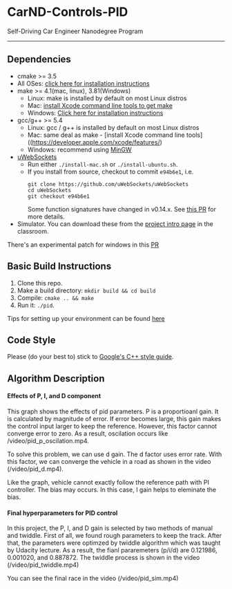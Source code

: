 # CarND-Controls-PID
Self-Driving Car Engineer Nanodegree Program

---

## Dependencies

* cmake >= 3.5
 * All OSes: [click here for installation instructions](https://cmake.org/install/)
* make >= 4.1(mac, linux), 3.81(Windows)
  * Linux: make is installed by default on most Linux distros
  * Mac: [install Xcode command line tools to get make](https://developer.apple.com/xcode/features/)
  * Windows: [Click here for installation instructions](http://gnuwin32.sourceforge.net/packages/make.htm)
* gcc/g++ >= 5.4
  * Linux: gcc / g++ is installed by default on most Linux distros
  * Mac: same deal as make - [install Xcode command line tools]((https://developer.apple.com/xcode/features/)
  * Windows: recommend using [MinGW](http://www.mingw.org/)
* [uWebSockets](https://github.com/uWebSockets/uWebSockets)
  * Run either `./install-mac.sh` or `./install-ubuntu.sh`.
  * If you install from source, checkout to commit `e94b6e1`, i.e.
    ```
    git clone https://github.com/uWebSockets/uWebSockets 
    cd uWebSockets
    git checkout e94b6e1
    ```
    Some function signatures have changed in v0.14.x. See [this PR](https://github.com/udacity/CarND-MPC-Project/pull/3) for more details.
* Simulator. You can download these from the [project intro page](https://github.com/udacity/self-driving-car-sim/releases) in the classroom.

There's an experimental patch for windows in this [PR](https://github.com/udacity/CarND-PID-Control-Project/pull/3)

## Basic Build Instructions

1. Clone this repo.
2. Make a build directory: `mkdir build && cd build`
3. Compile: `cmake .. && make`
4. Run it: `./pid`. 

Tips for setting up your environment can be found [here](https://classroom.udacity.com/nanodegrees/nd013/parts/40f38239-66b6-46ec-ae68-03afd8a601c8/modules/0949fca6-b379-42af-a919-ee50aa304e6a/lessons/f758c44c-5e40-4e01-93b5-1a82aa4e044f/concepts/23d376c7-0195-4276-bdf0-e02f1f3c665d)

## Code Style

Please (do your best to) stick to [Google's C++ style guide](https://google.github.io/styleguide/cppguide.html).


## Algorithm Description

#### Effects of P, I, and D component

This graph shows the effects of pid parameters. P is a proportioanl gain. It is calculated by magnitude of error. If error becomes large, this gain makes the control input larger to keep the reference. However, this factor cannot converge error to zero. As a result, oscilation occurs like /video/pid_p_oscilation.mp4. 

To solve this problem, we can use d gain. The d factor uses error rate. With this factor, we can converge the vehicle in a road as shown in the video (/video/pid_d.mp4).

Like the graph, vehicle cannot exactly follow the reference path with PI controller. The bias may occurs. In this case, I gain helps to eleminate the bias.

#### Final hyperparameters for PID control
In this project, the P, I, and D gain is selected by two methods of manual and twiddle. First of all, we found rough parameters to keep the track. After that, the parameters were optimzed by twiddle algorithm which was taught by Udacity lecture. As a result, the fianl pararemeters (p/i/d) are 0.121986, 0.001020, and 0.887872. The twiddle process is shown in the video (/video/pid_twiddle.mp4)

You can see the final race in the video (/video/pid_sim.mp4)
